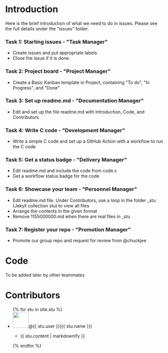 # Introduction
Here is the brief introduction of what we need to do in issues. Please see the full details under the "issues" folder.
### Task 1: Starting issues - "Task Manager"
- Create issues and put appropriate labels
- Close the issue if it is done.

### Task 2: Project board - "Project Manager"
- Create a Basic Kanban template in Project, containing "To do", "In Progress", and "Done"

### Task 3: Set up readme.md - "Documentation Manager"
- Edit and set up the file readme.md with Introduction, Code, and Contributors

### Task 4: Write C code - "Development Manager"
- Write a simple C code and set up a GitHub Action with a workflow to run the C code

### Task 5: Get a status badge - "Delivery Manager"
- Edit readme.md and include the code from code.c
- Get a workflow status badge for the code

### Task 6: Showcase your team - "Personnel Manager"
- Edit readme.md file. Under Contributors, use a loop in the folder _stu (Jekyll collection stu) to view all files
- Arrange the contents in the given format
- Remove 1155000000.md when there are real files in _stu

### Task 7: Register your repo - "Promotion Manager"
- Promote our group repo and request for review from @chuckjee

# Code 
To be added later by other teammates

# Contributors
<ul> 
  {% for stu in site.stu %} 
   <li><img src="{{ stu.image }}" height="50" width="50"/>@{{ stu.user }}({{ stu.name }}) 
   <ul> 
   <li><p>{{ stu.content | markdownify }}</p ></li> 
   </ul> 
   </li> 
  {% endfor %} 
 </ul> 
